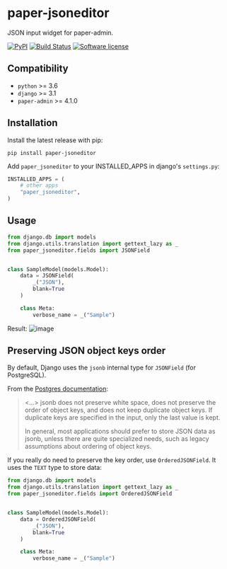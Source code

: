 # paper-jsoneditor

JSON input widget for paper-admin.

[![PyPI](https://img.shields.io/pypi/v/paper-jsoneditor.svg)](https://pypi.org/project/paper-jsoneditor/)
[![Build Status](https://github.com/dldevinc/paper-jsoneditor/actions/workflows/tests.yml/badge.svg)](https://github.com/dldevinc/paper-jsoneditor)
[![Software license](https://img.shields.io/pypi/l/paper-jsoneditor.svg)](https://pypi.org/project/paper-jsoneditor/)

## Compatibility

-   `python` >= 3.6
-   `django` >= 3.1
-   `paper-admin` >= 4.1.0

## Installation

Install the latest release with pip:

```shell
pip install paper-jsoneditor
```

Add `paper_jsoneditor` to your INSTALLED_APPS in django's `settings.py`:

```python
INSTALLED_APPS = (
    # other apps
    "paper_jsoneditor",
)
```

## Usage

```python
from django.db import models
from django.utils.translation import gettext_lazy as _
from paper_jsoneditor.fields import JSONField


class SampleModel(models.Model):
    data = JSONField(
        _("JSON"),
        blank=True
    )

    class Meta:
        verbose_name = _("Sample")
```

Result:
![image](https://user-images.githubusercontent.com/6928240/202204440-a1babd34-263f-45c8-8dd5-7ff9c05d8512.png)

## Preserving JSON object keys order 

By default, Django uses the `jsonb` internal type for `JSONField` (for PostgreSQL).

From the [Postgres documentation](https://www.postgresql.org/docs/15/datatype-json.html):
> <...> jsonb does not preserve white space, does not preserve the order 
> of object keys, and does not keep duplicate object keys. If duplicate keys 
> are specified in the input, only the last value is kept.
> 
> In general, most applications should prefer to store JSON data as jsonb, 
> unless there are quite specialized needs, such as legacy assumptions about 
> ordering of object keys.

If you really do need to preserve the key order, use `OrderedJSONField`. 
It uses the `TEXT` type to store data:

```python
from django.db import models
from django.utils.translation import gettext_lazy as _
from paper_jsoneditor.fields import OrderedJSONField


class SampleModel(models.Model):
    data = OrderedJSONField(
        _("JSON"),
        blank=True
    )

    class Meta:
        verbose_name = _("Sample")
```
